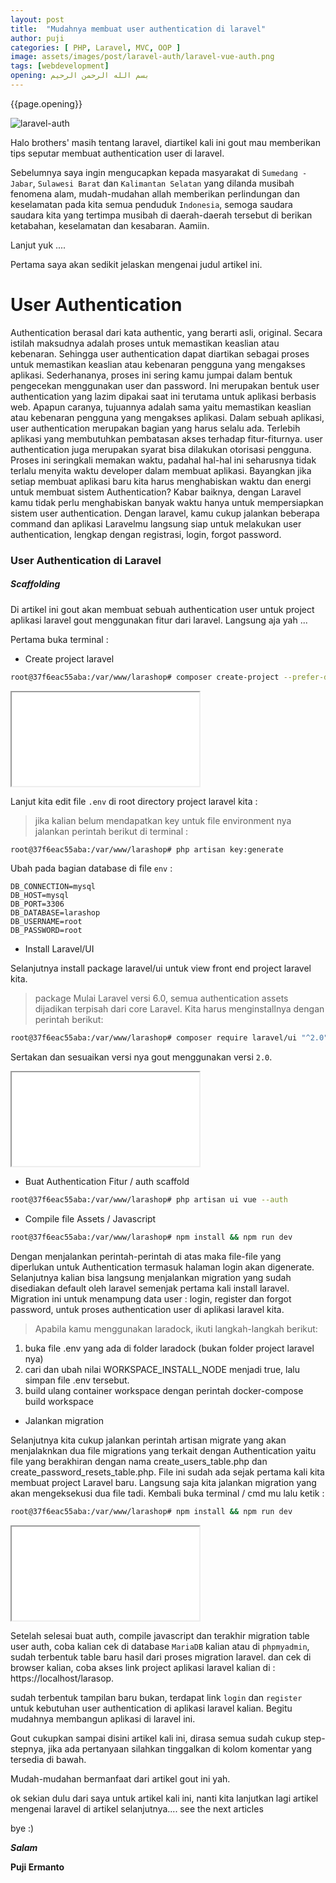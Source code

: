 ```yaml
---
layout: post
title:  "Mudahnya membuat user authentication di laravel"
author: puji
categories: [ PHP, Laravel, MVC, OOP ]
image: assets/images/post/laravel-auth/laravel-vue-auth.png
tags: [webdevelopment]
opening: بسم الله الرحمن الرحيم
---  
```


{{page.opening}}  

![laravel-auth]({{site.url}}assets/images/post/laravel-auth/laravel-auth.jpg)    

Halo brothers' masih tentang laravel, diartikel kali ini gout mau memberikan tips seputar membuat authentication user di laravel.  

Sebelumnya saya ingin mengucapkan kepada masyarakat di ```Sumedang - Jabar```,  ```Sulawesi Barat``` dan ```Kalimantan Selatan``` yang dilanda musibah fenomena alam, mudah-mudahan allah memberikan perlindungan dan keselamatan pada kita semua penduduk ```Indonesia```, semoga saudara saudara kita yang tertimpa musibah di daerah-daerah tersebut di berikan ketabahan, keselamatan dan kesabaran. Aamiin.  

Lanjut yuk ....  

Pertama saya akan sedikit jelaskan mengenai judul artikel ini.  

# User Authentication  
Authentication berasal dari kata authentic, yang berarti asli, original. Secara istilah maksudnya adalah proses
untuk memastikan keaslian atau kebenaran. Sehingga user authentication dapat diartikan sebagai proses
untuk memastikan keaslian atau kebenaran pengguna yang mengakses aplikasi. Sederhananya, proses ini
sering kamu jumpai dalam bentuk pengecekan menggunakan user dan password. Ini merupakan bentuk user
authentication yang lazim dipakai saat ini terutama untuk aplikasi berbasis web. Apapun caranya, tujuannya
adalah sama yaitu memastikan keaslian atau kebenaran pengguna yang mengakses aplikasi.
Dalam sebuah aplikasi, user authentication merupakan bagian yang harus selalu ada. Terlebih aplikasi yang
membutuhkan pembatasan akses terhadap fitur-fiturnya. user authentication juga merupakan syarat bisa
dilakukan otorisasi pengguna. Proses ini seringkali memakan waktu, padahal hal-hal ini seharusnya tidak
terlalu menyita waktu developer dalam membuat aplikasi. Bayangkan jika setiap membuat aplikasi baru kita
harus menghabiskan waktu dan energi untuk membuat sistem Authentication? Kabar baiknya, dengan
Laravel kamu tidak perlu menghabiskan banyak waktu hanya untuk mempersiapkan sistem user
authentication.
Dengan laravel, kamu cukup jalankan beberapa command dan aplikasi Laravelmu langsung siap untuk
melakukan user authentication, lengkap dengan registrasi, login, forgot password.  

### User Authentication di Laravel  
##### Scaffolding  

Di artikel ini gout akan membuat sebuah authentication user untuk project aplikasi laravel gout menggunakan fitur dari laravel. Langsung aja yah ...  

Pertama buka terminal :  

- Create project laravel  

```bash
root@37f6eac55aba:/var/www/larashop# composer create-project --prefer-dist laravel/laravel=7.0 larashop
```  

<div class="embed-responsive embed-responsive-21by9">
  <iframe class="embed-responsive-item" src="{{site.url}}/assets/images/post/laravel-auth/create.mp4"></iframe>
</div>  

Lanjut kita edit file ```.env``` di root directory project laravel kita :  

> jika kalian belum mendapatkan key untuk file environment nya jalankan perintah berikut di terminal :  

```bash
root@37f6eac55aba:/var/www/larashop# php artisan key:generate
```  

Ubah pada bagian database di file ```env``` :  

```
DB_CONNECTION=mysql
DB_HOST=mysql
DB_PORT=3306
DB_DATABASE=larashop
DB_USERNAME=root
DB_PASSWORD=root
```  
- Install Laravel/UI  

Selanjutnya install package laravel/ui untuk view front end project laravel kita.  

>package Mulai Laravel versi 6.0, semua authentication assets dijadikan terpisah dari
core Laravel. Kita harus menginstallnya dengan perintah berikut:

```bash
root@37f6eac55aba:/var/www/larashop# composer require laravel/ui "^2.0"
```  
Sertakan dan sesuaikan versi nya gout menggunakan versi ```2.0```.  

<div class="embed-responsive embed-responsive-21by9">
  <iframe class="embed-responsive-item" src="{{site.url}}/assets/images/post/laravel-auth/install-laravel-ui.mp4"></iframe>
</div>  

- Buat Authentication Fitur / auth scaffold  

```bash
root@37f6eac55aba:/var/www/larashop# php artisan ui vue --auth
```  

- Compile file Assets / Javascript  

```bash
root@37f6eac55aba:/var/www/larashop# npm install && npm run dev
```  
Dengan menjalankan perintah-perintah di atas maka file-file yang diperlukan untuk Authentication termasuk
halaman login akan digenerate.  
Selanjutnya kalian bisa langsung menjalankan migration yang sudah disediakan default oleh laravel semenjak pertama kali install laravel. Migration ini untuk menampung data user : login, register dan forgot password, untuk proses authentication user di aplikasi laravel kita.  

> Apabila kamu menggunakan laradock, ikuti langkah-langkah berikut:  
1. buka file .env yang ada di folder laradock (bukan folder project laravel nya)
2. cari dan ubah nilai WORKSPACE_INSTALL_NODE menjadi true, lalu simpan file .env tersebut.
3. build ulang container workspace dengan perintah docker-compose build workspace  

- Jalankan migration  

Selanjutnya kita cukup jalankan perintah artisan migrate yang akan menjalaknkan dua file migrations
yang terkait dengan Authentication yaitu file yang berakhiran dengan nama create_users_table.php
dan create_password_resets_table.php. File ini sudah ada sejak pertama kali kita membuat project
Laravel baru.
Langsung saja kita jalankan migration yang akan mengeksekusi dua file tadi. Kembali buka terminal / cmd mu
lalu ketik :  

```bash
root@37f6eac55aba:/var/www/larashop# npm install && npm run dev
```  

<div class="embed-responsive embed-responsive-21by9">
  <iframe class="embed-responsive-item" src="{{site.url}}/assets/images/post/laravel-auth/create-auth.mp4"></iframe>
</div>  

Setelah selesai buat auth, compile javascript dan terakhir migration table user auth, coba kalian cek di database ```MariaDB``` kalian atau di ```phpmyadmin```, sudah terbentuk table baru hasil dari proses migration laravel. dan cek di browser kalian, coba akses link project aplikasi laravel kalian di : https://localhost/larasop.  

sudah terbentuk tampilan baru bukan, terdapat link ```login``` dan ```register``` untuk kebutuhan user authentication di aplikasi laravel kalian. Begitu mudahnya membangun aplikasi di laravel ini.  

Gout cukupkan sampai disini artikel kali ini, dirasa semua sudah cukup step-stepnya, jika ada pertanyaan silahkan tinggalkan di kolom komentar yang tersedia di bawah.  

Mudah-mudahan bermanfaat dari artikel gout ini yah.

ok sekian dulu dari saya untuk artikel kali ini, nanti kita lanjutkan lagi artikel mengenai laravel di artikel selanjutnya.... see the next articles 

bye :) 


***Salam***

**Puji Ermanto**

